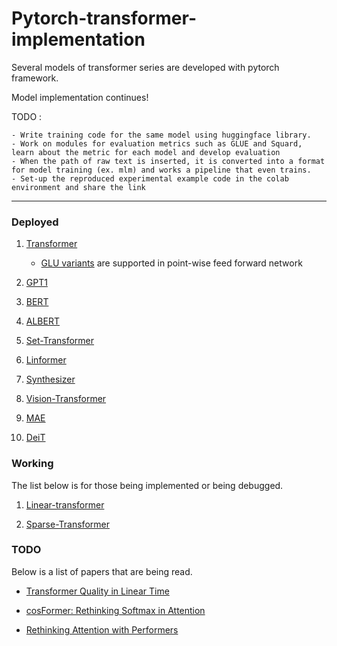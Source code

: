# Pytorch-transformer-implementation

Several models of transformer series are developed with pytorch framework. 

Model implementation continues!

TODO : 

    - Write training code for the same model using huggingface library.
    - Work on modules for evaluation metrics such as GLUE and Squard, learn about the metric for each model and develop evaluation
    - When the path of raw text is inserted, it is converted into a format for model training (ex. mlm) and works a pipeline that even trains.
    - Set-up the reproduced experimental example code in the colab environment and share the link
____________

### Deployed    
1. [Transformer](https://github.com/hskimim/pytorch-transformer-implementation/tree/master/transformer)
    - [GLU variants](https://arxiv.org/pdf/2002.05202.pdf) are supported in point-wise feed forward network
        
2. [GPT1](https://github.com/hskimim/pytorch-transformer-implementation/tree/master/gpt1)

3. [BERT](https://github.com/hskimim/pytorch-transformer-implementation/tree/master/bert)

4. [ALBERT](https://github.com/hskimim/pytorch-transformer-implementation/tree/master/albert)

5. [Set-Transformer](https://github.com/hskimim/pytorch-transformer-implementation/tree/master/set_transformer)

6. [Linformer](https://github.com/hskimim/pytorch-transformer-implementation/tree/master/linformer)

7. [Synthesizer](https://github.com/hskimim/pytorch-transformer-implementation/tree/master/synthesizer)

8. [Vision-Transformer](https://github.com/hskimim/pytorch-transformer-implementation/tree/master/vision_transformer)

9. [MAE](https://github.com/hskimim/pytorch-transformer-implementation/tree/master/mae)

10. [DeiT](https://github.com/hskimim/pytorch-transformer-implementation/tree/master/deit)

### Working

The list below is for those being implemented or being debugged.

1. [Linear-transformer](https://github.com/hskimim/pytorch-transformer-implementation/tree/master/linear_transformer)

2. [Sparse-Transformer](https://github.com/hskimim/pytorch-transformer-implementation/tree/master/sparse_transformer)


### TODO 

Below is a list of papers that are being read.

- [Transformer Quality in Linear Time](https://arxiv.org/pdf/2202.10447.pdf)

- [cosFormer: Rethinking Softmax in Attention](https://arxiv.org/pdf/2202.08791)

- [Rethinking Attention with Performers](https://arxiv.org/pdf/2009.14794)
